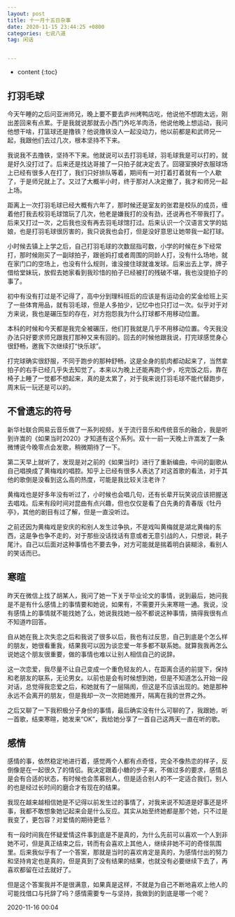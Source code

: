 ```yaml
---
layout: post
title: 十一月十五日杂事
date: 2020-11-15 23:44:25 +0800
categories: 七说八道
tag: 闲话


---
```


* content
{:toc}






## 打羽毛球

今天午睡的之后问亚洲师兄，晚上要不要去庐州烤鸭店吃，他说他不想跑太远，刚出差回来有点累。于是我就说那就去小西门外吃羊肉汤，他说他晚上想运动，我问他想干啥，打篮球还是撸铁？他说撸铁没人一起没动力，他以前都是和武师兄一起，我跟他们去过几次，根本坚持不下来。

我说我不去撸铁，坚持不下来。他就说可以去打羽毛球，羽毛球我是可以打的，就是好久没打过了。后来还是找达哥接了一只拍子就决定去了。回寝室换好衣服球场上已经有很多人在打了，我们只好排队等着，期间有一对打着打着就有一个人歇了，于是师兄就上了。又过了大概半小时，终于那对人决定撤了，我才和师兄一起上场。

距离上一次打羽毛球已经大概有六年了，那时候还是室友的张君是校队的成员，缠着他打我去校羽毛球馆玩了几次，他老是嫌我打的没有劲，还说再也不带我打了。后来又打过一次，之后我也没有再去羽毛球馆打过。后来认识一个汉语言文学的姑娘，也是打羽毛球很厉害的，我只说我也会打，但是没好意思让她带我一起打球。

小时候去镇上上学之后，自己打羽毛球的次数屈指可数，小学的时候在乡下经常打，那时候刚买了一副球拍子，跟爸妈打或者周围的同龄人打，没有什么场地，就在家门口的空场上，也没有什么规则，谁没接住球就谁发球。后来出去上学，牌子借给堂妹玩，放假去她家看到我珍惜的拍子已经被打的残破不堪，我也没提拍子的事了。

初中有没有打过是不记得了，高中分到理科班后的应该是有运动会的奖金给班上买了一些体育用品，就有羽毛球，但是人多拍少，记忆中也只打过一次。似乎对于对方来说，我也是碾压型的存在，对方抱怨我为什么打球都不用移动位置。

本科的时候和今天都是我完全被碾压，他们打我就是几乎不用移动位置。今天我没办法只好要求师兄跟我打那种又来有回的。回去的时候他跟我说，打完球感觉身心很舒畅，邀我下次继续打“快乐球”。

打完球确实很舒服，不同于跑步的那种舒畅，这是全身的肌肉都动起来了，当然拿拍子的右手已经几乎失去知觉了。本来以为晚上还能再跑个步，吃完饭之后，靠在椅子上睡了一觉都不想起来，真的是太累了，对于我来说打羽毛球不能代替跑步，周末玩一玩还是可以的。

## 不曾遗忘的符号

新华社联合网易云音乐做了一系列视频，关于流行音乐和传统音乐的融合，我是听到许嵩的《如果当时2020》才知道有这个系列。双十一前一天晚上许嵩发了一条微博说今晚零点会发歌，稍微期待了一下。

第二天早上就听了，发现是对之前的《如果当时》进行了重新编曲，中间的副歌从自己唱换成了黄梅戏的唱腔。知乎上已经有很多人表达了对这首歌的看法，对于其他的歌倒是没看到这么高的热度，可能是我比较关注老许？

黄梅戏也是好多年没有听过了，小时候也会唱几句，还有长辈开玩笑说应该把握送去唱戏。后来有段时间对昆曲有点兴趣，但也仅仅是看了白先勇的青春版《牡丹亭》，其他的剧目有过了解，但是一直没听过。

之前还因为黄梅戏是安庆的和别人发生过争执，不是戏叫黄梅就是湖北黄梅的东西，这是争也争不走的，对于那些没话找话有意或者无意引战的人，只想说，耗子尾汁。自己以后面对这种事情也不要去争，对方可能就是揣着明白装糊涂，看别人的笑话而已。

## 寒暄

昨天在微信上找了胡某人，我问了她一下关于毕业论文的事情，说到最后，她问我是不是有什么感情上的事情要和她说，如果有，不需要开头来寒暄一通。我说，没有感情上的事情就不能找她了么，她说我找她一般不都说这种事情，搞得我很有点不知道咋回答。

自从她在我上次失恋之后和我说了很多以后，我也有过反思，自己到底是个怎么样的朋友，她很看重我，结果我可以因为谈恋爱一年多都不联系她。就算我我再怎么说她这个朋友很重要，做的事情也难以让别人相信自己的说辞。

这一次恋爱，我尽量不让自己变成一个重色轻友的人，在距离合适的前提下，保持和老朋友的联系，无论男女。以前也是会有时候想到她，但是不知道怎么开始一段对话，总觉得我恋爱之后，和她就有了一层隔阂，但这是不应该出现的。她是那种永远不会离开的朋友，但是我却一次一次把她推开，隔离在我的世界之外。

之后又聊了一下我积极分子身份的事情，最后确实没有什么可聊的了，我跟她，听一首歌，结束寒暄，她发来“OK”，我给她分享了一首自己这两天一直在听的歌。

## 感情

感情的事，依然稳定地进行着，感觉两个人都有点奇怪，完全不像热恋的样子，反倒像是在一起很久了的情侣。我决定跟着小糖的步子来，不做过多的要求，感情总是会有合适的状态，有时候也会羡慕别人，但是适合别人的不一定适合我们，别人的也是经过长时间的磨合才有现在的结果。

我现在越来越相信她是不记得以前发生过的事情了，对我来说不知道是好事还是坏事，我都不敢想象她记起来会是什么反应。其实从始至终她都是那个她，只不过是我变了，更包容？对爱情的期待更低？

有一段时间我在怀疑爱情这件事到底是不是真的，为什么先前可以喜欢一个人到非她不可，但是真正结束之后，转而有会喜欢上其他人，继续非她不可的奇怪氛围里。后来我似乎有了一个答案，那就是当时的喜欢肯定是真的，为感情付出的努力和坚持肯定也是真的，但是真到了没有结果的结果，也就没有必要继续下去了，再喜欢都留在过去就好了。

但是这个答案我并不是很满意，如果真是这样，不就是为自己不断地喜欢上他人的可能找借口与托辞了吗？感情需要专一与坚持，我做到的到底是哪一个呢？

2020-11-16 00:04
